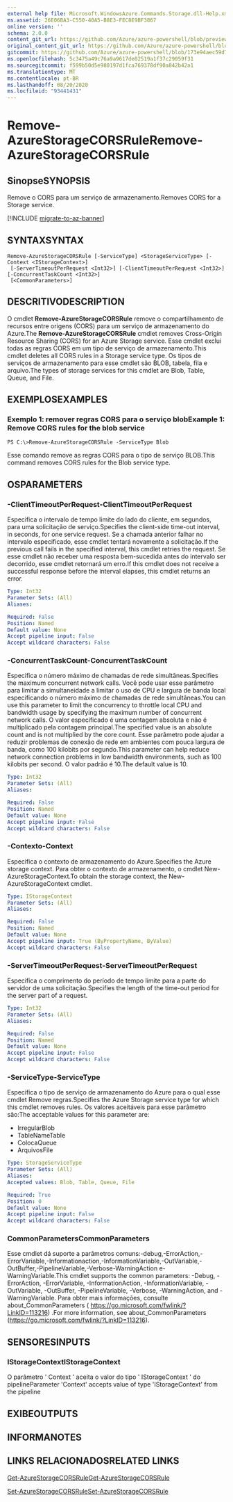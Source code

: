 ```yaml
---
external help file: Microsoft.WindowsAzure.Commands.Storage.dll-Help.xml
ms.assetid: 26E06BA3-C550-40A5-B8E3-FEC8E9BF3867
online version: ''
schema: 2.0.0
content_git_url: https://github.com/Azure/azure-powershell/blob/preview/src/Storage/Commands.Storage/help/Remove-AzureStorageCORSRule.md
original_content_git_url: https://github.com/Azure/azure-powershell/blob/preview/src/Storage/Commands.Storage/help/Remove-AzureStorageCORSRule.md
gitcommit: https://github.com/Azure/azure-powershell/blob/173e94aec59d7f539b72e43e90e5e7f8ba5f62bc
ms.openlocfilehash: 5c3475a49c76a9a9617de02519a1f37c29059f31
ms.sourcegitcommit: f599b50d5e980197d1fca769378df90a842b42a1
ms.translationtype: MT
ms.contentlocale: pt-BR
ms.lasthandoff: 08/20/2020
ms.locfileid: "93441431"
---
```

# <span data-ttu-id="f8da6-101">Remove-AzureStorageCORSRule</span><span class="sxs-lookup"><span data-stu-id="f8da6-101">Remove-AzureStorageCORSRule</span></span>

## <span data-ttu-id="f8da6-102">Sinopse</span><span class="sxs-lookup"><span data-stu-id="f8da6-102">SYNOPSIS</span></span>
<span data-ttu-id="f8da6-103">Remove o CORS para um serviço de armazenamento.</span><span class="sxs-lookup"><span data-stu-id="f8da6-103">Removes CORS for a Storage service.</span></span>

[!INCLUDE [migrate-to-az-banner](../../includes/migrate-to-az-banner.md)]

## <span data-ttu-id="f8da6-104">SYNTAX</span><span class="sxs-lookup"><span data-stu-id="f8da6-104">SYNTAX</span></span>

```
Remove-AzureStorageCORSRule [-ServiceType] <StorageServiceType> [-Context <IStorageContext>]
 [-ServerTimeoutPerRequest <Int32>] [-ClientTimeoutPerRequest <Int32>] [-ConcurrentTaskCount <Int32>]
 [<CommonParameters>]
```

## <span data-ttu-id="f8da6-105">DESCRITIVO</span><span class="sxs-lookup"><span data-stu-id="f8da6-105">DESCRIPTION</span></span>
<span data-ttu-id="f8da6-106">O cmdlet **Remove-AzureStorageCORSRule** remove o compartilhamento de recursos entre origens (CORS) para um serviço de armazenamento do Azure.</span><span class="sxs-lookup"><span data-stu-id="f8da6-106">The **Remove-AzureStorageCORSRule** cmdlet removes Cross-Origin Resource Sharing (CORS) for an Azure Storage service.</span></span>
<span data-ttu-id="f8da6-107">Esse cmdlet exclui todas as regras CORS em um tipo de serviço de armazenamento.</span><span class="sxs-lookup"><span data-stu-id="f8da6-107">This cmdlet deletes all CORS rules in a Storage service type.</span></span>
<span data-ttu-id="f8da6-108">Os tipos de serviços de armazenamento para esse cmdlet são BLOB, tabela, fila e arquivo.</span><span class="sxs-lookup"><span data-stu-id="f8da6-108">The types of storage services for this cmdlet are Blob, Table, Queue, and File.</span></span>

## <span data-ttu-id="f8da6-109">EXEMPLOS</span><span class="sxs-lookup"><span data-stu-id="f8da6-109">EXAMPLES</span></span>

### <span data-ttu-id="f8da6-110">Exemplo 1: remover regras CORS para o serviço blob</span><span class="sxs-lookup"><span data-stu-id="f8da6-110">Example 1: Remove CORS rules for the blob service</span></span>
```
PS C:\>Remove-AzureStorageCORSRule -ServiceType Blob
```

<span data-ttu-id="f8da6-111">Esse comando remove as regras CORS para o tipo de serviço BLOB.</span><span class="sxs-lookup"><span data-stu-id="f8da6-111">This command removes CORS rules for the Blob service type.</span></span>

## <span data-ttu-id="f8da6-112">OS</span><span class="sxs-lookup"><span data-stu-id="f8da6-112">PARAMETERS</span></span>

### <span data-ttu-id="f8da6-113">-ClientTimeoutPerRequest</span><span class="sxs-lookup"><span data-stu-id="f8da6-113">-ClientTimeoutPerRequest</span></span>
<span data-ttu-id="f8da6-114">Especifica o intervalo de tempo limite do lado do cliente, em segundos, para uma solicitação de serviço.</span><span class="sxs-lookup"><span data-stu-id="f8da6-114">Specifies the client-side time-out interval, in seconds, for one service request.</span></span>
<span data-ttu-id="f8da6-115">Se a chamada anterior falhar no intervalo especificado, esse cmdlet tentará novamente a solicitação.</span><span class="sxs-lookup"><span data-stu-id="f8da6-115">If the previous call fails in the specified interval, this cmdlet retries the request.</span></span>
<span data-ttu-id="f8da6-116">Se esse cmdlet não receber uma resposta bem-sucedida antes do intervalo ser decorrido, esse cmdlet retornará um erro.</span><span class="sxs-lookup"><span data-stu-id="f8da6-116">If this cmdlet does not receive a successful response before the interval elapses, this cmdlet returns an error.</span></span>

```yaml
Type: Int32
Parameter Sets: (All)
Aliases: 

Required: False
Position: Named
Default value: None
Accept pipeline input: False
Accept wildcard characters: False
```

### <span data-ttu-id="f8da6-117">-ConcurrentTaskCount</span><span class="sxs-lookup"><span data-stu-id="f8da6-117">-ConcurrentTaskCount</span></span>
<span data-ttu-id="f8da6-118">Especifica o número máximo de chamadas de rede simultâneas.</span><span class="sxs-lookup"><span data-stu-id="f8da6-118">Specifies the maximum concurrent network calls.</span></span>
<span data-ttu-id="f8da6-119">Você pode usar esse parâmetro para limitar a simultaneidade a limitar o uso de CPU e largura de banda local especificando o número máximo de chamadas de rede simultâneas.</span><span class="sxs-lookup"><span data-stu-id="f8da6-119">You can use this parameter to limit the concurrency to throttle local CPU and bandwidth usage by specifying the maximum number of concurrent network calls.</span></span>
<span data-ttu-id="f8da6-120">O valor especificado é uma contagem absoluta e não é multiplicado pela contagem principal.</span><span class="sxs-lookup"><span data-stu-id="f8da6-120">The specified value is an absolute count and is not multiplied by the core count.</span></span>
<span data-ttu-id="f8da6-121">Esse parâmetro pode ajudar a reduzir problemas de conexão de rede em ambientes com pouca largura de banda, como 100 kilobits por segundo.</span><span class="sxs-lookup"><span data-stu-id="f8da6-121">This parameter can help reduce network connection problems in low bandwidth environments, such as 100 kilobits per second.</span></span>
<span data-ttu-id="f8da6-122">O valor padrão é 10.</span><span class="sxs-lookup"><span data-stu-id="f8da6-122">The default value is 10.</span></span>

```yaml
Type: Int32
Parameter Sets: (All)
Aliases: 

Required: False
Position: Named
Default value: None
Accept pipeline input: False
Accept wildcard characters: False
```

### <span data-ttu-id="f8da6-123">-Contexto</span><span class="sxs-lookup"><span data-stu-id="f8da6-123">-Context</span></span>
<span data-ttu-id="f8da6-124">Especifica o contexto de armazenamento do Azure.</span><span class="sxs-lookup"><span data-stu-id="f8da6-124">Specifies the Azure storage context.</span></span>
<span data-ttu-id="f8da6-125">Para obter o contexto de armazenamento, o cmdlet New-AzureStorageContext.</span><span class="sxs-lookup"><span data-stu-id="f8da6-125">To obtain the storage context, the New-AzureStorageContext cmdlet.</span></span>

```yaml
Type: IStorageContext
Parameter Sets: (All)
Aliases: 

Required: False
Position: Named
Default value: None
Accept pipeline input: True (ByPropertyName, ByValue)
Accept wildcard characters: False
```

### <span data-ttu-id="f8da6-126">-ServerTimeoutPerRequest</span><span class="sxs-lookup"><span data-stu-id="f8da6-126">-ServerTimeoutPerRequest</span></span>
<span data-ttu-id="f8da6-127">Especifica o comprimento do período de tempo limite para a parte do servidor de uma solicitação.</span><span class="sxs-lookup"><span data-stu-id="f8da6-127">Specifies the length of the time-out period for the server part of a request.</span></span>

```yaml
Type: Int32
Parameter Sets: (All)
Aliases: 

Required: False
Position: Named
Default value: None
Accept pipeline input: False
Accept wildcard characters: False
```

### <span data-ttu-id="f8da6-128">-ServiceType</span><span class="sxs-lookup"><span data-stu-id="f8da6-128">-ServiceType</span></span>
<span data-ttu-id="f8da6-129">Especifica o tipo de serviço de armazenamento do Azure para o qual esse cmdlet Remove regras.</span><span class="sxs-lookup"><span data-stu-id="f8da6-129">Specifies the Azure Storage service type for which this cmdlet removes rules.</span></span>
<span data-ttu-id="f8da6-130">Os valores aceitáveis para esse parâmetro são:</span><span class="sxs-lookup"><span data-stu-id="f8da6-130">The acceptable values for this parameter are:</span></span>

- <span data-ttu-id="f8da6-131">Irregular</span><span class="sxs-lookup"><span data-stu-id="f8da6-131">Blob</span></span> 
- <span data-ttu-id="f8da6-132">TableName</span><span class="sxs-lookup"><span data-stu-id="f8da6-132">Table</span></span> 
- <span data-ttu-id="f8da6-133">Coloca</span><span class="sxs-lookup"><span data-stu-id="f8da6-133">Queue</span></span> 
- <span data-ttu-id="f8da6-134">Arquivos</span><span class="sxs-lookup"><span data-stu-id="f8da6-134">File</span></span>

```yaml
Type: StorageServiceType
Parameter Sets: (All)
Aliases: 
Accepted values: Blob, Table, Queue, File

Required: True
Position: 0
Default value: None
Accept pipeline input: False
Accept wildcard characters: False
```

### <span data-ttu-id="f8da6-135">CommonParameters</span><span class="sxs-lookup"><span data-stu-id="f8da6-135">CommonParameters</span></span>
<span data-ttu-id="f8da6-136">Esse cmdlet dá suporte a parâmetros comuns:-debug,-ErrorAction,-ErrorVariable,-Informationaction,-InformationVariable,-OutVariable,-OutBuffer,-PipelineVariable,-Verbose-WarningAction e-WarningVariable.</span><span class="sxs-lookup"><span data-stu-id="f8da6-136">This cmdlet supports the common parameters: -Debug, -ErrorAction, -ErrorVariable, -InformationAction, -InformationVariable, -OutVariable, -OutBuffer, -PipelineVariable, -Verbose, -WarningAction, and -WarningVariable.</span></span> <span data-ttu-id="f8da6-137">Para obter mais informações, consulte about_CommonParameters ( https://go.microsoft.com/fwlink/?LinkID=113216) .</span><span class="sxs-lookup"><span data-stu-id="f8da6-137">For more information, see about_CommonParameters (https://go.microsoft.com/fwlink/?LinkID=113216).</span></span>

## <span data-ttu-id="f8da6-138">SENSORES</span><span class="sxs-lookup"><span data-stu-id="f8da6-138">INPUTS</span></span>

### <span data-ttu-id="f8da6-139">IStorageContext</span><span class="sxs-lookup"><span data-stu-id="f8da6-139">IStorageContext</span></span>

<span data-ttu-id="f8da6-140">O parâmetro ' Context ' aceita o valor do tipo ' IStorageContext ' do pipeline</span><span class="sxs-lookup"><span data-stu-id="f8da6-140">Parameter 'Context' accepts value of type 'IStorageContext' from the pipeline</span></span>

## <span data-ttu-id="f8da6-141">EXIBE</span><span class="sxs-lookup"><span data-stu-id="f8da6-141">OUTPUTS</span></span>

## <span data-ttu-id="f8da6-142">INFORMA</span><span class="sxs-lookup"><span data-stu-id="f8da6-142">NOTES</span></span>

## <span data-ttu-id="f8da6-143">LINKS RELACIONADOS</span><span class="sxs-lookup"><span data-stu-id="f8da6-143">RELATED LINKS</span></span>

[<span data-ttu-id="f8da6-144">Get-AzureStorageCORSRule</span><span class="sxs-lookup"><span data-stu-id="f8da6-144">Get-AzureStorageCORSRule</span></span>](./Get-AzureStorageCORSRule.md)

[<span data-ttu-id="f8da6-145">Set-AzureStorageCORSRule</span><span class="sxs-lookup"><span data-stu-id="f8da6-145">Set-AzureStorageCORSRule</span></span>](./Set-AzureStorageCORSRule.md)


